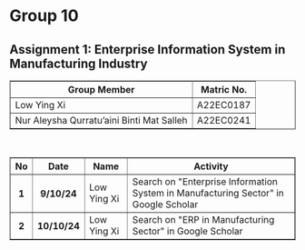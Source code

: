<!DOCTYPE html>
<html lang="en">
<head>
    <meta charset="UTF-8">
    <meta name="viewport" content="width=device-width, initial-scale=1.0">
    <title> Group 10 - Assignment 1</title>
</head>
<body>

<h1>Group 10</h1>
<h2>Assignment 1: Enterprise Information System in Manufacturing Industry</h2>

<!-- Table for group members -->
<table border="1">
    <tr>
        <th>Group Member</th>
        <th>Matric No.</th>
    </tr>
    <tr>
        <td>Low Ying Xi</td>
        <td>A22EC0187</td>
    </tr>
    <tr>
        <td>Nur Aleysha Qurratu’aini Binti Mat Salleh</td>
        <td>A22EC0241</td>
    </tr>
</table>

<br>


<table border="1">
    <tr>
        <th>No</th>
        <th>Date</th>
        <th>Name</th>
        <th>Activity</th>
    </tr>
    <tr>
        <th>1</th>
        <th>9/10/24</th>
        <td>Low Ying Xi</td>
        <td>Search on "Enterprise Information System in Manufacturing Sector" in Google Scholar</td>
    </tr>
    <tr>
        <th>2</th>
        <th>10/10/24</th>
        <td>Low Ying Xi</td>
        <td>Search on "ERP in Manufacturing Sector" in Google Scholar</td>
    </tr>
</table>

</body>
</html>
